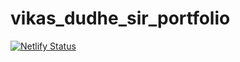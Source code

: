 # vikas_dudhe_sir_portfolio

[![Netlify Status](https://api.netlify.com/api/v1/badges/147f689e-f534-4eff-a40b-4f8019e47970/deploy-status)](https://app.netlify.com/sites/vikas-sir-portfolio/deploys)
